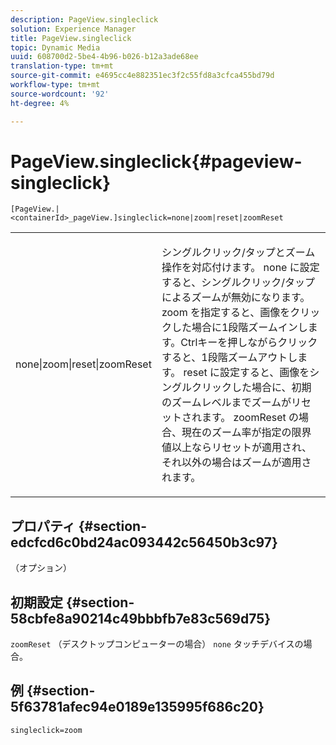 ```yaml
---
description: PageView.singleclick
solution: Experience Manager
title: PageView.singleclick
topic: Dynamic Media
uuid: 608700d2-5be4-4b96-b026-b12a3ade68ee
translation-type: tm+mt
source-git-commit: e4695cc4e882351ec3f2c55fd8a3cfca455bd79d
workflow-type: tm+mt
source-wordcount: '92'
ht-degree: 4%

---
```



# PageView.singleclick{#pageview-singleclick}

`[PageView.|<containerId>_pageView.]singleclick=none|zoom|reset|zoomReset`

<table id="table_5654736F216D4ABC9FC783F83E0BBA03"> 
 <tbody> 
  <tr> 
   <td colname="col1"> <p> <span class="codeph"> none|zoom|reset|zoomReset  </span> </p> </td> 
   <td colname="col2"> <p> シングルクリック/タップとズーム操作を対応付けます。<span class="codeph"> none </span>に設定すると、シングルクリック/タップによるズームが無効になります。 <span class="codeph"> zoom </span>を指定すると、画像をクリックした場合に1段階ズームインします。Ctrlキーを押しながらクリックすると、1段階ズームアウトします。 <span class="codeph"> reset </span>に設定すると、画像をシングルクリックした場合に、初期のズームレベルまでズームがリセットされます。 <span class="codeph"> zoomReset </span>の場合、現在のズーム率が指定の限界値以上ならリセットが適用され、それ以外の場合はズームが適用されます。 </p> </td> 
  </tr> 
 </tbody> 
</table>

## プロパティ {#section-edcfcd6c0bd24ac093442c56450b3c97}

（オプション）

## 初期設定 {#section-58cbfe8a90214c49bbbfb7e83c569d75}

`zoomReset` （デスクトップコンピューターの場合） `none` タッチデバイスの場合。

## 例 {#section-5f63781afec94e0189e135995f686c20}

`singleclick=zoom`
